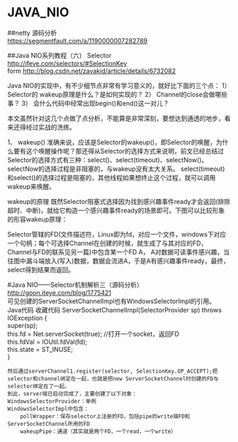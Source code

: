 # JAVA_NIO

##netty 源码分析  
https://segmentfault.com/a/1190000007282789

##Java NIO系列教程（六） Selector  
http://ifeve.com/selectors/#SelectionKey  
form http://blog.csdn.net/zavakid/article/details/6732082


Java NIO的实现中，有不少细节点非常有学习意义的，就好比下面的三个点：
1） Selector的 wakeup原理是什么？是如何实现的？
2） Channel的close会做哪些事？
3） 会什么代码中经常出现begin()和end()这一对儿？

本文虽然针对这几个点做了点分析，不能算是非常深刻，要想达到通透的地步，看来还得经过实战的洗练。

1、 wakeup()
准确来说，应该是Selector的wakeup()，即Selector的唤醒，为什么要有这个唤醒操作呢？那还得从Selector的选择方式来说明，前文已经总结过Selector的选择方式有三种：select()、select(timeout)、selectNow()。
selectNow的选择过程是非阻塞的，与wakeup没有太大关系。
select(timeout)和select()的选择过程是阻塞的，其他线程如果想终止这个过程，就可以调用wakeup来唤醒。

wakeup的原理
既然Selector阻塞式选择因为找到感兴趣事件ready才会返回(排除超时、中断)，就给它构造一个感兴趣事件ready的场景即可。下图可以比较形象的形容wakeup原理：

Selector管辖的FD(文件描述符，Linux即为fd，对应一个文件，windows下对应一个句柄；每个可选择Channel在创建的时候，就生成了与其对应的FD，Channel与FD的联系见另一篇)中包含某一个FD A， A对数据可读事件感兴趣，当往图中漏斗端放入(写入)数据，数据会流进A，于是A有感兴趣事件ready，最终，select得到结果而返回。

#Java NIO——Selector机制解析三（源码分析）  
http://goon.iteye.com/blog/1775421  
    可见创建的ServerSocketChannelImpl也有WindowsSelectorImpl的引用。
    Java代码  收藏代码
    ServerSocketChannelImpl(SelectorProvider sp) throws IOException {  
            super(sp);  
            this.fd =  Net.serverSocket(true);  //打开一个socket，返回FD  
            this.fdVal = IOUtil.fdVal(fd);  
            this.state = ST_INUSE;  
    }  

    然后通过serverChannel1.register(selector, SelectionKey.OP_ACCEPT);把selector和channel绑定在一起，也就是把new ServerSocketChannel时创建的FD与selector绑定在了一起。
    到此，server端已启动完成了，主要创建了以下对象：
    WindowsSelectorProvider：单例
    WindowsSelectorImpl中包含：
        pollWrapper：保存selector上注册的FD，包括pipe的write端FD和ServerSocketChannel所用的FD
        wakeupPipe：通道（其实就是两个FD，一个read，一个write）

